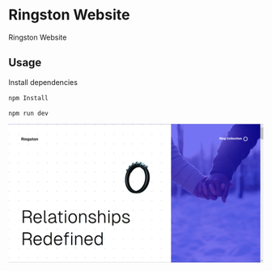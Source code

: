 # Ringston Website

Ringston Website 

## Usage

Install dependencies

```
npm Install
```

```
npm run dev
```

![Alt text](ring.png)
